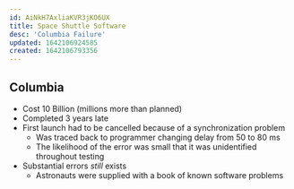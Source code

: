 ```yaml
---
id: AiNkH7AxliaKVR3jKO6UX
title: Space Shuttle Software
desc: 'Columbia Failure'
updated: 1642106924585
created: 1642106793356
---
```

## Columbia
- Cost 10 Billion (millions more than planned)
- Completed 3 years late
- First launch had to be cancelled because of a synchronization problem
    - Was traced back to programmer changing delay from 50 to 80 ms
    - The likelihood of the error was small that it was unidentified throughout testing
- Substantial errors *still* exists
    - Astronauts were supplied with a book of known software problems